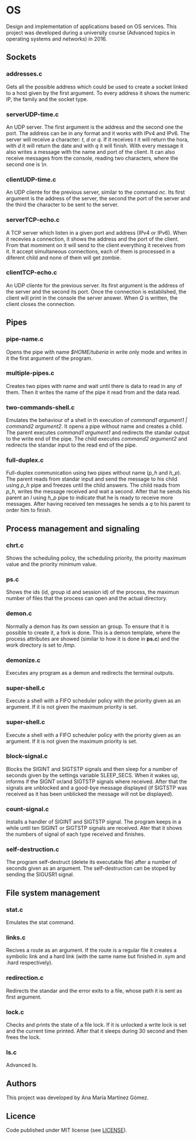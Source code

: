 # OS

Design and implementation of applications based on OS services. This project was developed during a university course (Advanced topics in operating systems and networks) in 2016.
 
 
 
## Sockets

### addresses.c

Gets all the possible address which could be used to create a socket linked to a host given by the first argument. To every address it shows the numeric IP, the family and the socket type.


### serverUDP-time.c

An UDP server. The first argument is the address and the second one the port. The address can be in any format and it works with IPv4 and IPv6.
The server will receive a character: *t*, *d* or *q*. If it receives *t* it will return the hora, with *d* it will return the date and with *q* it will finish. With every message it also writes a message with the name and port of the client.
It can also receive messages from the console, reading two characters, where the second one is *\n*.


### clientUDP-time.c

An UDP cliente for the previous server, similar to the command *nc*. Its first argument is the address of the server, the second the port of the server and the third the character to be sent to the server.


### serverTCP-echo.c

A TCP server which listen in a given port and address (IPv4 or IPv6). When it recevies a connection, it shows the address and the port of the client. From that momment on it will send to the client everything it receives from it. It accept simultaneous connections, each of them is processed in a diferent child and none of them will get zombie.


### clientTCP-echo.c

An UDP cliente for the previous server. Its first argument is the address of the server and the second its port. Once the connection is established, the client will print in the console the server answer. When *Q* is written, the client closes the connection.



## Pipes


### pipe-name.c

Opens the pipe with name *$HOME/tuberia* in write only mode and writes in it the first argument of the program.


### multiple-pipes.c

Creates two pipes with name and wait until there is data to read in any of them. Then it writes the name of the pipe it read from and the data read.


### two-commands-shell.c


Emulates the behaviour of a shell in th execution of *command1 argument1 | command2 argument2*. It opens a pipe without name and creates a child. The parent executes *command1 argument1* and redirects the standar output to the write end of the pipe. The child executes *command2 argument2* and redirects the standar input to the read end of the pipe.


### full-duplex.c


Full-duplex communication using two pipes without name (*p_h* and *h_p*). The parent reads from standar input and send the message to his child using *p_h* pipe and freezes until the child answers. The child reads from *p_h*, writes the message received and wait a second. After that he sends his parent an *l* using *h_p* pipe to indicate that he is ready to receive more messages. After having received ten messages he sends a *q* to his parent to order him to finish.



## Process management and signaling 


### chrt.c

Shows the scheduling policy, the scheduling priority, the priority maximum value and the priority minimum value.

 
### ps.c

Shows the ids (id, group id and session id) of the process, the maximun number of files that the process can open and the actual directory.


### demon.c

Normally a demon has its own session an group. To ensure that it is possible to create it, a fork is done. This is a demon template, where the process attributes are showed (similar to how it is done in **ps.c**) and the work directory is set to */tmp*.


### demonize.c

Executes any program as a demon and redirects the terminal outputs.


### super-shell.c

Execute a shell with a FIFO scheduler policy with the priority given as an argument. If it is not given the maximum priority is set.


### super-shell.c

Execute a shell with a FIFO scheduler policy with the priority given as an argument. If it is not given the maximum priority is set.


### block-signal.c

Blocks the SIGINT and SIGTSTP signals and then sleep for a number of seconds given by the settings variable SLEEP_SECS. When it wakes up, informs if the SIGNT or/and SIGTSTP signals where received. After that the signals are unblocked and a  good-bye message displayed (if SIGTSTP was received as it has been unblicked the message will not be displayed).


### count-signal.c

Installs a handler of SIGINT and SIGTSTP signal. The program keeps in a while until ten SIGINT or SIGTSTP signals are received. Ater that it shows the numbers of signal of each type received and finishes.


### self-destruction.c

The program self-destruct (delete its executable file) after a number of seconds given as an argument. The self-destruction can be stoped by sending the SIGUSR1 signal.


## File system management 


### stat.c

Emulates the stat command.


### links.c

Recives a route as an argument. If the route is a regular file it creates a symbolic link and a hard link (with the same name but finished in .sym and .hard respectively). 


### redirection.c

Redirects the standar and the error exits to a file, whose path it is sent as first argument.


### lock.c

Checks and prints the state of a file lock. If it is unlocked a write lock is set and the current time printed. After that it sleeps during 30 second and then frees the lock.


### ls.c

Advanced ls.



## Authors

This project was developed by Ana María Martínez Gómez.



## Licence

Code published under MIT license (see [LICENSE](LICENSE)).
